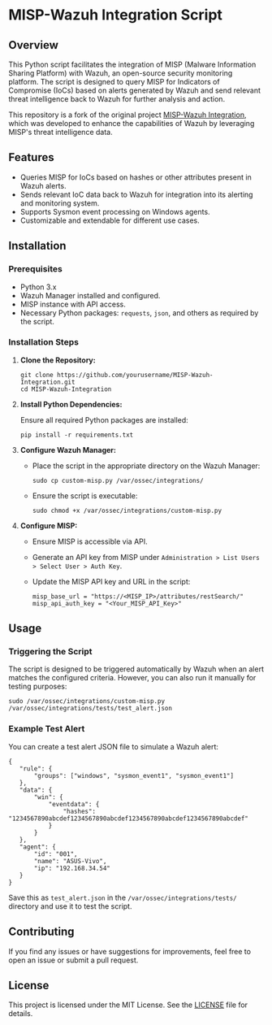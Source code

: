
# MISP-Wazuh Integration Script

## Overview

This Python script facilitates the integration of MISP (Malware Information Sharing Platform) with Wazuh, an open-source security monitoring platform. The script is designed to query MISP for Indicators of Compromise (IoCs) based on alerts generated by Wazuh and send relevant threat intelligence back to Wazuh for further analysis and action.

This repository is a fork of the original project [MISP-Wazuh Integration](https://github.com/karelumair/MISP-Wazuh-Integration), which was developed to enhance the capabilities of Wazuh by leveraging MISP's threat intelligence data.

## Features

- Queries MISP for IoCs based on hashes or other attributes present in Wazuh alerts.
- Sends relevant IoC data back to Wazuh for integration into its alerting and monitoring system.
- Supports Sysmon event processing on Windows agents.
- Customizable and extendable for different use cases.

## Installation

### Prerequisites

- Python 3.x
- Wazuh Manager installed and configured.
- MISP instance with API access.
- Necessary Python packages: `requests`, `json`, and others as required by the script.

### Installation Steps

1. **Clone the Repository:**

   ```
   git clone https://github.com/yourusername/MISP-Wazuh-Integration.git
   cd MISP-Wazuh-Integration
   ```

2. **Install Python Dependencies:**

   Ensure all required Python packages are installed:

   ```
   pip install -r requirements.txt
   ```

3. **Configure Wazuh Manager:**

   - Place the script in the appropriate directory on the Wazuh Manager:
   
     ```
     sudo cp custom-misp.py /var/ossec/integrations/
     ```

   - Ensure the script is executable:

     ```
     sudo chmod +x /var/ossec/integrations/custom-misp.py
     ```

4. **Configure MISP:**

   - Ensure MISP is accessible via API.
   - Generate an API key from MISP under `Administration > List Users > Select User > Auth Key`.
   - Update the MISP API key and URL in the script:

     ```
     misp_base_url = "https://<MISP_IP>/attributes/restSearch/"
     misp_api_auth_key = "<Your_MISP_API_Key>"
     ```

## Usage

### Triggering the Script

The script is designed to be triggered automatically by Wazuh when an alert matches the configured criteria. However, you can also run it manually for testing purposes:

```
sudo /var/ossec/integrations/custom-misp.py /var/ossec/integrations/tests/test_alert.json
```

### Example Test Alert

You can create a test alert JSON file to simulate a Wazuh alert:

```
{
   "rule": {
       "groups": ["windows", "sysmon_event1", "sysmon_event1"]
   },
   "data": {
       "win": {
           "eventdata": {
               "hashes": "1234567890abcdef1234567890abcdef1234567890abcdef1234567890abcdef"
           }
       }
   },
   "agent": {
       "id": "001",
       "name": "ASUS-Vivo",
       "ip": "192.168.34.54"
   }
}
```

Save this as `test_alert.json` in the `/var/ossec/integrations/tests/` directory and use it to test the script.

## Contributing

If you find any issues or have suggestions for improvements, feel free to open an issue or submit a pull request.

## License

This project is licensed under the MIT License. See the [LICENSE](LICENSE) file for details.
